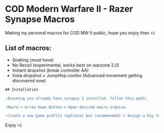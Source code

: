 
# COD Modern Warfare II - Razer Synapse Macros

Making my personal macros for COD MW II public, hope you enjoy then =)

## List of macros:

- Snaking (must have)
- No Recoil (experimental, works best on warzone 2.0)
- Instant dropshot (break controller AA)
- Insta dropshot + JumpHop combo (Advanced movement getting discovered now)

```diff
## Installation

-Assuming you already have synapse 3 installed, follow this path:

-Macro > Arrow Down Button > Open desired macro arquive.

-Create a new game profile (optional but recommended) > Assign a key to your macro.
```

Enjoy =)
